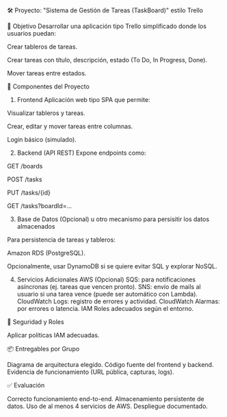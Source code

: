🛠️ Proyecto: "Sistema de Gestión de Tareas (TaskBoard)" estilo Trello

🎯 Objetivo
Desarrollar una aplicación tipo Trello simplificado donde los usuarios puedan:

Crear tableros de tareas.

Crear tareas con título, descripción, estado (To Do, In Progress, Done).

Mover tareas entre estados.

🧩 Componentes del Proyecto

1. Frontend
Aplicación web tipo SPA que permite:

Visualizar tableros y tareas.

Crear, editar y mover tareas entre columnas.

Login básico (simulado).

2. Backend (API REST)
Expone endpoints como:

GET /boards

POST /tasks

PUT /tasks/{id}

GET /tasks?boardId=...

3. Base de Datos (Opcional) u otro mecanismo para persisitir los datos almacenados

Para persistencia de tareas y tableros:

Amazon RDS (PostgreSQL).

Opcionalmente, usar DynamoDB si se quiere evitar SQL y explorar NoSQL.

4. Servicios Adicionales AWS (Opcional)
SQS: para notificaciones asíncronas (ej. tareas que vencen pronto).
SNS: envío de mails al usuario si una tarea vence (puede ser automático con Lambda).
CloudWatch Logs: registro de errores y actividad.
CloudWatch Alarmas: por errores o latencia.
IAM Roles adecuados según el entorno.

🔐 Seguridad y Roles

Aplicar políticas IAM adecuadas.

📦 Entregables por Grupo

Diagrama de arquitectura elegido.
Código fuente del frontend y backend.
Evidencia de funcionamiento (URL pública, capturas, logs).

✅ Evaluación

Correcto funcionamiento end-to-end.
Almacenamiento persistente de datos.
Uso de al menos 4 servicios de AWS.
Despliegue documentado.
